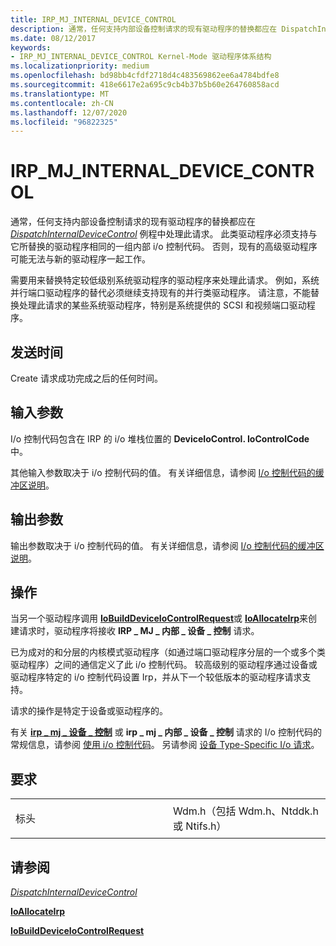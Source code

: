 ```yaml
---
title: IRP_MJ_INTERNAL_DEVICE_CONTROL
description: 通常，任何支持内部设备控制请求的现有驱动程序的替换都应在 DispatchInternalDeviceControl 例程中处理此请求。
ms.date: 08/12/2017
keywords:
- IRP_MJ_INTERNAL_DEVICE_CONTROL Kernel-Mode 驱动程序体系结构
ms.localizationpriority: medium
ms.openlocfilehash: bd98bb4cfdf2718d4c483569862ee6a4784bdfe8
ms.sourcegitcommit: 418e6617e2a695c9cb4b37b5b60e264760858acd
ms.translationtype: MT
ms.contentlocale: zh-CN
ms.lasthandoff: 12/07/2020
ms.locfileid: "96822325"
---
```

# <a name="irp_mj_internal_device_control"></a>IRP\_MJ\_INTERNAL\_DEVICE\_CONTROL


通常，任何支持内部设备控制请求的现有驱动程序的替换都应在 [*DispatchInternalDeviceControl*](/windows-hardware/drivers/ddi/wdm/nc-wdm-driver_dispatch) 例程中处理此请求。 此类驱动程序必须支持与它所替换的驱动程序相同的一组内部 i/o 控制代码。 否则，现有的高级驱动程序可能无法与新的驱动程序一起工作。

需要用来替换特定较低级别系统驱动程序的驱动程序来处理此请求。 例如，系统并行端口驱动程序的替代必须继续支持现有的并行类驱动程序。 请注意，不能替换处理此请求的某些系统驱动程序，特别是系统提供的 SCSI 和视频端口驱动程序。

<a name="when-sent"></a>发送时间
---------

Create 请求成功完成之后的任何时间。

## <a name="input-parameters"></a>输入参数


I/o 控制代码包含在 IRP 的 i/o 堆栈位置的 **DeviceIoControl. IoControlCode** 中。

其他输入参数取决于 i/o 控制代码的值。 有关详细信息，请参阅 [I/o 控制代码的缓冲区说明](./buffer-descriptions-for-i-o-control-codes.md)。

## <a name="output-parameters"></a>输出参数


输出参数取决于 i/o 控制代码的值。 有关详细信息，请参阅 [I/o 控制代码的缓冲区说明](./buffer-descriptions-for-i-o-control-codes.md)。

<a name="operation"></a>操作
---------

当另一个驱动程序调用 [**IoBuildDeviceIoControlRequest**](/windows-hardware/drivers/ddi/wdm/nf-wdm-iobuilddeviceiocontrolrequest)或 [**IoAllocateIrp**](/windows-hardware/drivers/ddi/wdm/nf-wdm-ioallocateirp)来创建请求时，驱动程序将接收 **IRP \_ MJ \_ 内部 \_ 设备 \_ 控制** 请求。

已为成对的和分层的内核模式驱动程序（如通过端口驱动程序分层的一个或多个类驱动程序）之间的通信定义了此 i/o 控制代码。 较高级别的驱动程序通过设备或驱动程序特定的 i/o 控制代码设置 Irp，并从下一个较低版本的驱动程序请求支持。

请求的操作是特定于设备或驱动程序的。

有关 [**irp \_ mj \_ 设备 \_ 控制**](irp-mj-device-control.md) 或 **irp \_ mj \_ 内部 \_ 设备 \_ 控制** 请求的 I/o 控制代码的常规信息，请参阅 [使用 i/o 控制代码](./introduction-to-i-o-control-codes.md)。 另请参阅 [设备 Type-Specific I/o 请求](./device-type-specific-i-o-requests.md)。

<a name="requirements"></a>要求
------------

<table>
<colgroup>
<col width="50%" />
<col width="50%" />
</colgroup>
<tbody>
<tr class="odd">
<td><p>标头</p></td>
<td>Wdm.h（包括 Wdm.h、Ntddk.h 或 Ntifs.h）</td>
</tr>
</tbody>
</table>

## <a name="see-also"></a>请参阅


[*DispatchInternalDeviceControl*](/windows-hardware/drivers/ddi/wdm/nc-wdm-driver_dispatch)

[**IoAllocateIrp**](/windows-hardware/drivers/ddi/wdm/nf-wdm-ioallocateirp)

[**IoBuildDeviceIoControlRequest**](/windows-hardware/drivers/ddi/wdm/nf-wdm-iobuilddeviceiocontrolrequest)

